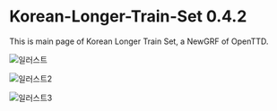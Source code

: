 # Korean-Longer-Train-Set 0.4.2

This is main page of Korean Longer Train Set, a NewGRF of OpenTTD.

![일러스트](https://github.com/user-attachments/assets/14b8e597-126e-4e34-936e-2089f7f04a40)

![일러스트2](https://github.com/user-attachments/assets/6a1e6975-3419-4db3-9d38-eb77536a2c51)

![일러스트3](https://github.com/user-attachments/assets/1a847ef6-c889-4b66-a957-d5959b546dc6)

